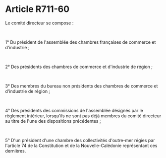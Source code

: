 # Article R711-60

<p>Le comité directeur se compose :</p><p><br/></p><p> 1° Du président de l'assemblée des chambres françaises de commerce et d'industrie ;</p><p><br/></p><p> 2° Des présidents des chambres de commerce et d'industrie de région ;</p><p><br/></p><p> 3° Des membres du bureau non présidents des chambres de commerce et d'industrie de région ;</p><p><br/></p><p> 4° Des présidents des commissions de l'assemblée désignés par le règlement intérieur, lorsqu'ils ne sont pas déjà membres du comité directeur au titre de l'une des dispositions précédentes ;</p><p><br/></p><p> 5° D'un président d'une chambre des collectivités d'outre-mer régies par l'article 74 de la Constitution et de la Nouvelle-Calédonie représentant ces dernières.</p>